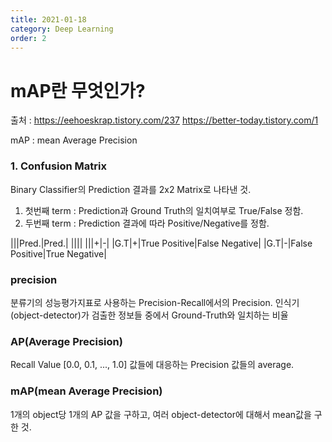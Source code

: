 ```yaml
---
title: 2021-01-18
category: Deep Learning
order: 2
---
```


# mAP란 무엇인가?
출처 :
https://eehoeskrap.tistory.com/237
https://better-today.tistory.com/1

mAP : mean Average Precision

### 1. Confusion Matrix
Binary Classifier의 Prediction 결과를 2x2 Matrix로 나타낸 것.
1) 첫번째 term : Prediction과 Ground Truth의 일치여부로 True/False 정함.
2) 두번째 term : Prediction 결과에 따라 Positive/Negative를 정함.

|||Pred.|Pred.|
||||
|||+|-|
|G.T|+|True Positive|False Negative|
|G.T|-|False Positive|True Negative|

### precision
분류기의 성능평가지표로 사용하는 Precision-Recall에서의 Precision.
인식기(object-detector)가 검출한 정보들 중에서 Ground-Truth와 일치하는 비율

### AP(Average Precision)
Recall Value [0.0, 0.1, ..., 1.0] 값들에 대응하는 Precision 값들의 average.

### mAP(mean Average Precision)
1개의 object당 1개의 AP 값을 구하고, 여러 object-detector에 대해서 mean값을 구한 것.

#### 